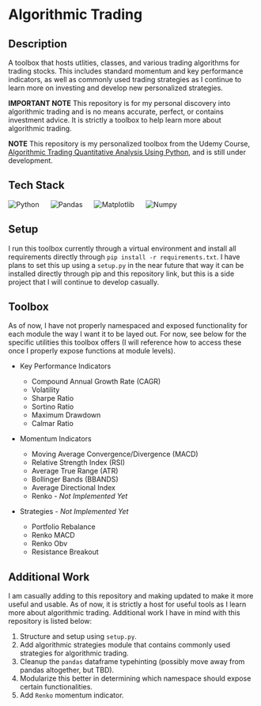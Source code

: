 # Algorithmic Trading

## Description

A toolbox that hosts utlities, classes, and various trading algorithms for trading stocks. This includes standard momentum and key performance indicators, as well as commonly used trading strategies as I continue to learn more on investing and develop new personalized strategies.

**IMPORTANT NOTE** This repository is for my personal discovery into algorithmic trading and is no means accurate, perfect, or contains investment advice. It is strictly a toolbox to help learn more about algorithmic trading.

**NOTE** This repository is my personalized toolbox from the Udemy Course, [Algorithmic Trading Quantitative Analysis Using Python](https://www.udemy.com/course/algorithmic-trading-quantitative-analysis-using-python/), and is still under development.

## Tech Stack
<img style="padding-right:20px;" align=left alt="Python" src="https://img.shields.io/badge/python-3670A0?style=for-the-badge&logo=python&logoColor=ffdd54"/>
<img style="padding-right:20px;" align=left alt="Pandas" src="https://img.shields.io/badge/pandas-%23150458.svg?style=for-the-badge&logo=pandas&logoColor=white"/>
<img style="padding-right:20px;" align=left alt="Matplotlib" src="https://img.shields.io/badge/Matplotlib-%23ffffff.svg?style=for-the-badge&logo=Matplotlib&logoColor=black)"/>
<img style="padding-right:20px;" alt="Numpy" src="https://img.shields.io/badge/numpy-%23013243.svg?style=for-the-badge&logo=numpy&logoColor=white"/>

## Setup

I run this toolbox currently through a virtual environment and install all requirements directly through `pip install -r requirements.txt`. I have plans to set this up using a `setup.py` in the near future that way it can be installed directly through pip and this repository link, but this is a side project that I will continue to develop casually.

## Toolbox

As of now, I have not properly namespaced and exposed functionality for each module the way I want it to be layed out. For now, see below for the specific utilities this toolbox offers (I will reference how to access these once I properly expose functions at module levels).

* Key Performance Indicators
    * Compound Annual Growth Rate (CAGR)
    * Volatility
    * Sharpe Ratio
    * Sortino Ratio
    * Maximum Drawdown
    * Calmar Ratio

* Momentum Indicators
    * Moving Average Convergence/Divergence (MACD)
    * Relative Strength Index (RSI)
    * Average True Range (ATR)
    * Bollinger Bands (BBANDS)
    * Average Directional Index
    * Renko - *Not Implemented Yet*

* Strategies - *Not Implemented Yet*
    * Portfolio Rebalance
    * Renko MACD
    * Renko Obv
    * Resistance Breakout


## Additional Work

I am casually adding to this repository and making updated to make it more useful and usable. As of now, it is strictly a host for useful tools as I learn more about algorithmic trading. Additional work I have in mind with this repository is listed below:

1. Structure and setup using `setup.py`.
2. Add algorithmic strategies module that contains commonly used strategies for algorithmic trading.
3. Cleanup the `pandas` dataframe typehinting (possibly move away from pandas altogether, but TBD).
4. Modularize this better in determining which namespace should expose certain functionalities.
5. Add `Renko` momentum indicator.
